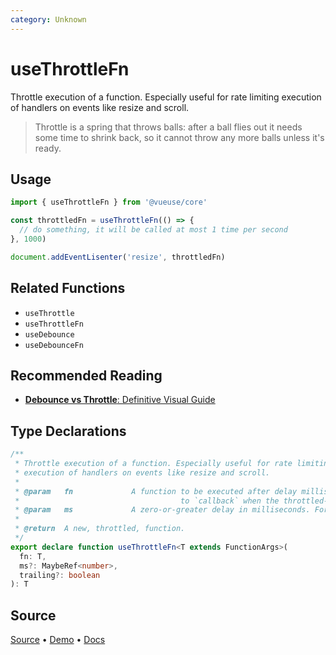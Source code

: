 ```yaml
---
category: Unknown
---
```


# useThrottleFn

Throttle execution of a function. Especially useful for rate limiting execution of handlers on events like resize and scroll.
>
> Throttle is a spring that throws balls: after a ball flies out it needs some time to shrink back, so it cannot throw any more balls unless it's ready.

## Usage

```js
import { useThrottleFn } from '@vueuse/core'

const throttledFn = useThrottleFn(() => {
  // do something, it will be called at most 1 time per second
}, 1000)

document.addEventLisenter('resize', throttledFn)
```

## Related Functions

- `useThrottle`
- `useThrottleFn`
- `useDebounce`
- `useDebounceFn`

## Recommended Reading

- [**Debounce vs Throttle**: Definitive Visual Guide](https://redd.one/blog/debounce-vs-throttle)


<!--FOOTER_STARTS-->
## Type Declarations

```typescript
/**
 * Throttle execution of a function. Especially useful for rate limiting
 * execution of handlers on events like resize and scroll.
 *
 * @param   fn             A function to be executed after delay milliseconds. The `this` context and all arguments are passed through, as-is,
 *                                    to `callback` when the throttled-function is executed.
 * @param   ms             A zero-or-greater delay in milliseconds. For event callbacks, values around 100 or 250 (or even higher) are most useful.
 *
 * @return  A new, throttled, function.
 */
export declare function useThrottleFn<T extends FunctionArgs>(
  fn: T,
  ms?: MaybeRef<number>,
  trailing?: boolean
): T
```

## Source

[Source](https://github.com/vueuse/vueuse/blob/main/packages/shared/useThrottleFn/index.ts) • [Demo](https://github.com/vueuse/vueuse/blob/main/packages/shared/useThrottleFn/demo.vue) • [Docs](https://github.com/vueuse/vueuse/blob/main/packages/shared/useThrottleFn/index.md)


<!--FOOTER_ENDS-->
